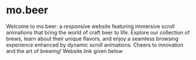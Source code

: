 # mo.beer
Welcome to mo.beer: a responsive website featuring immersive scroll animations that bring the world of craft beer to life. Explore our collection of brews, learn about their unique flavors, and enjoy a seamless browsing experience enhanced by dynamic scroll animations. Cheers to innovation and the art of brewing! Website link given below
